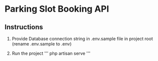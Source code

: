 # Parking Slot Booking API

## Instructions
1. Provide Database connection string in .env.sample file in project root
(rename .env.sample to .env)

2. Run the project 
'''
php artisan serve
'''
